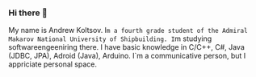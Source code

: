 ### Hi there 👋
My name is Andrew Koltsov. I`m a fourth grade student of the Admiral Makarov National University of Shipbuilding. I`m studying softwareengeeniring there. 
I have basic knowledge in C/C++, C#, Java (JDBC, JPA), Adroid (Java), Arduino.
I`m a communicative person, but I appriciate personal space. 

<!--
**excitexcite/excitexcite** is a ✨ _special_ ✨ repository because its `README.md` (this file) appears on your GitHub profile.

Here are some ideas to get you started:

- 🔭 I’m currently working on ...
- 🌱 I’m currently learning ...
- 👯 I’m looking to collaborate on ...
- 🤔 I’m looking for help with ...
- 💬 Ask me about ...
- 📫 How to reach me: ...
- 😄 Pronouns: ...
- ⚡ Fun fact: ...
-->
